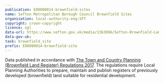 ```yaml
---
publication: E08000014-brownfield-sites
name: Sefton Metropolitan Borough Council Brownfield Sites
organisation: local-authority-eng:SFT
copyright: crown-copyright
licence: ogl
data-url: https://www.sefton.gov.uk/media/1363896/Sefton-Brownfield-Land-Register-2017-Pt1.csv
data-gov-uk: 
task: brownfield_site
prefix: E08000014-brownfield-site
---
```


Data published in accordance with [The Town and Country Planning (Brownfield Land Register) Regulations 2017](http://www.legislation.gov.uk/uksi/2017/403/contents/made).
The regulations require Local Planning Authorities to prepare, maintain and publish registers of previously developed (brownfield) land suitable for residential development.

